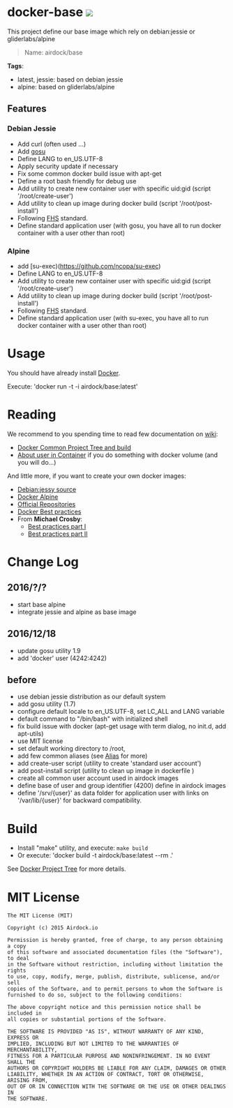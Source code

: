 # docker-base [![](https://badge.imagelayers.io/airdock/base:latest.svg)](https://imagelayers.io/?images=airdock/base:latest 'Get your own badge on imagelayers.io')

This project define our base image which rely on debian:jessie or gliderlabs/alpine

> Name: airdock/base

**Tags**:
 - latest, jessie: based on debian jessie
 - alpine: based on gliderlabs/alpine


## Features

### Debian Jessie

 - Add curl (often used ...)
 - Add [gosu](https://github.com/tianon/gosu)
 - Define LANG to en_US.UTF-8
 - Apply security update if necessary
 - Fix some common docker build issue with apt-get
 - Define a root bash friendly for debug use
 - Add utility to create new container user with specific uid:gid (script '/root/create-user')
 - Add utility to clean up image during docker build (script '/root/post-install')
 - Following [FHS](http://refspecs.linuxfoundation.org/FHS_3.0/fhs-3.0.pdf) standard.
 - Define standard application user (with gosu, you have all to run docker container with a user other than root)

### Alpine

 - add [su-exec)(https://github.com/ncopa/su-exec)
 - Define LANG to en_US.UTF-8
 - Add utility to create new container user with specific uid:gid (script '/root/create-user')
 - Add utility to clean up image during docker build (script '/root/post-install')
 - Following [FHS](http://refspecs.linuxfoundation.org/FHS_3.0/fhs-3.0.pdf) standard.
 - Define standard application user (with su-exec, you have all to run docker container with a user other than root)

# Usage

You should have already install [Docker](https://www.docker.com/).

Execute: 'docker run -t -i  airdock/base:latest'

# Reading

We recommend to you spending time to read few documentation on [wiki](https://github.com/airdock-io/docker-base/wiki):
- [Docker Common Project Tree and build](https://github.com/airdock-io/docker-base/wiki/Docker-Project-Tree)
- [About user in Container](https://github.com/airdock-io/docker-base/wiki/How-Managing-user-in-docker-container) if you do something with docker volume (and you will do...)

And little more, if you want to create your own docker images:

- [Debian:jessy source](https://github.com/tianon/docker-brew-debian/tree/b6b91ab925802aff7b832127c278aba23d88d3d1/jessie)
- [Docker Alpine](https://github.com/gliderlabs/docker-alpine)
- [Official Repositories](http://docs.docker.com/docker-hub/official_repos/)
- [Docker Best practices](http://docs.docker.com/articles/dockerfile_best-practices/)
- From **Michael Crosby**:
	- [Best practices part I](http://crosbymichael.com/dockerfile-best-practices.html)
	- [Best practices part II](http://crosbymichael.com/dockerfile-best-practices-take-2.html)



# Change Log

## 2016/?/?
- start base alpine
- integrate jessie and alpine as base image

## 2016/12/18

- update gosu utility 1.9
- add 'docker' user (4242:4242)

## before

- use debian jessie distribution as our default system
- add gosu utility (1.7)
- configure default locale to en_US.UTF-8, set LC_ALL and LANG variable
- default command to "/bin/bash" with initialized shell
- fix build issue with docker (apt-get usage with term dialog, no init.d, add apt-utils)
- use MIT license
- set default working directory to /root,
- add few common aliases (see [Alias](http://www.cyberciti.biz/tips/bash-aliases-mac-centos-linux-unix.html) for more)
- add create-user script (utility to create 'standard user account')
- add post-install script (utility to clean up image in dockerfile )
- create all common user account used in airdock images
- define base of user and group identifier (4200) define in airdock images
- define '/srv/{user}' as data folder for application user with links on '/var/lib/{user}' for backward compatibility.

# Build

- Install "make" utility, and execute: `make build`
- Or execute: 'docker build -t airdock/base:latest --rm .'

See [Docker Project Tree](https://github.com/airdock-io/docker-base/wiki/Docker-Project-Tree) for more details.


# MIT License

```
The MIT License (MIT)

Copyright (c) 2015 Airdock.io

Permission is hereby granted, free of charge, to any person obtaining a copy
of this software and associated documentation files (the "Software"), to deal
in the Software without restriction, including without limitation the rights
to use, copy, modify, merge, publish, distribute, sublicense, and/or sell
copies of the Software, and to permit persons to whom the Software is
furnished to do so, subject to the following conditions:

The above copyright notice and this permission notice shall be included in
all copies or substantial portions of the Software.

THE SOFTWARE IS PROVIDED "AS IS", WITHOUT WARRANTY OF ANY KIND, EXPRESS OR
IMPLIED, INCLUDING BUT NOT LIMITED TO THE WARRANTIES OF MERCHANTABILITY,
FITNESS FOR A PARTICULAR PURPOSE AND NONINFRINGEMENT. IN NO EVENT SHALL THE
AUTHORS OR COPYRIGHT HOLDERS BE LIABLE FOR ANY CLAIM, DAMAGES OR OTHER
LIABILITY, WHETHER IN AN ACTION OF CONTRACT, TORT OR OTHERWISE, ARISING FROM,
OUT OF OR IN CONNECTION WITH THE SOFTWARE OR THE USE OR OTHER DEALINGS IN
THE SOFTWARE.
```
